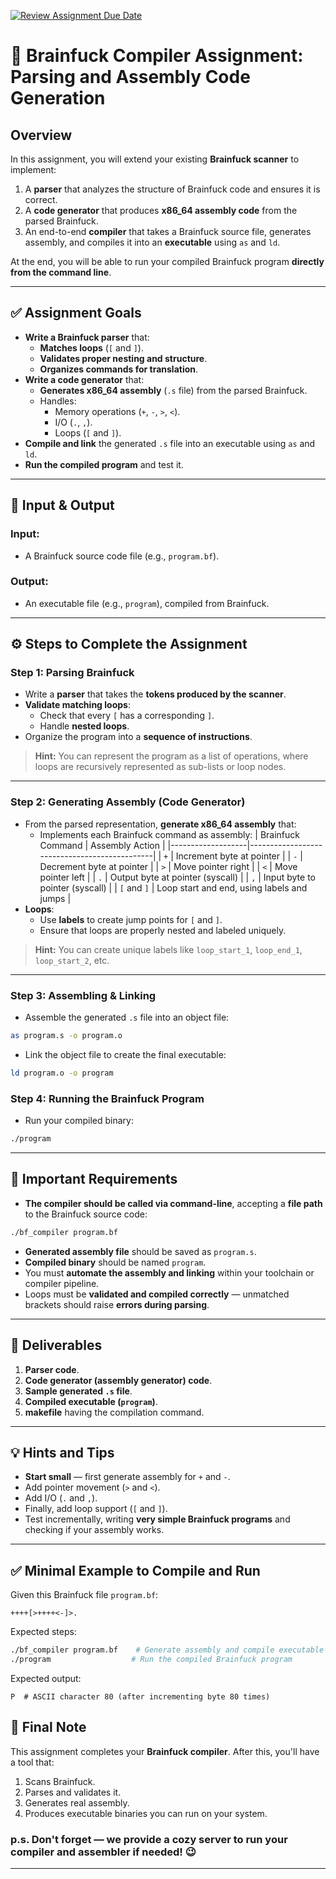 [![Review Assignment Due Date](https://classroom.github.com/assets/deadline-readme-button-22041afd0340ce965d47ae6ef1cefeee28c7c493a6346c4f15d667ab976d596c.svg)](https://classroom.github.com/a/MMA8d7GR)
# **🧠 Brainfuck Compiler Assignment: Parsing and Assembly Code Generation**

## **Overview**
In this assignment, you will extend your existing **Brainfuck scanner** to implement:
1. A **parser** that analyzes the structure of Brainfuck code and ensures it is correct.
2. A **code generator** that produces **x86_64 assembly code** from the parsed Brainfuck.
3. An end-to-end **compiler** that takes a Brainfuck source file, generates assembly, and compiles it into an **executable** using `as` and `ld`.

At the end, you will be able to run your compiled Brainfuck program **directly from the command line**.

---

## ✅ **Assignment Goals**
- **Write a Brainfuck parser** that:
  - **Matches loops** (`[` and `]`).
  - **Validates proper nesting and structure**.
  - **Organizes commands for translation**.
- **Write a code generator** that:
  - **Generates x86_64 assembly** (`.s` file) from the parsed Brainfuck.
  - Handles:
    - Memory operations (`+`, `-`, `>`, `<`).
    - I/O (`.`, `,`).
    - Loops (`[` and `]`).
- **Compile and link** the generated `.s` file into an executable using `as` and `ld`.
- **Run the compiled program** and test it.

---

## 📂 **Input & Output**

### **Input**:
- A Brainfuck source code file (e.g., `program.bf`).

### **Output**:
- An executable file (e.g., `program`), compiled from Brainfuck.

---

## ⚙️ **Steps to Complete the Assignment**

### **Step 1: Parsing Brainfuck**
- Write a **parser** that takes the **tokens produced by the scanner**.
- **Validate matching loops**:
  - Check that every `[` has a corresponding `]`.
  - Handle **nested loops**.
- Organize the program into a **sequence of instructions**.

> **Hint:** You can represent the program as a list of operations, where loops are recursively represented as sub-lists or loop nodes.

---

### **Step 2: Generating Assembly (Code Generator)**
- From the parsed representation, **generate x86_64 assembly** that:
  - Implements each Brainfuck command as assembly:
    | Brainfuck Command | Assembly Action                              |
    |-------------------|----------------------------------------------|
    | `+`               | Increment byte at pointer                    |
    | `-`               | Decrement byte at pointer                    |
    | `>`               | Move pointer right                           |
    | `<`               | Move pointer left                            |
    | `.`               | Output byte at pointer (syscall)              |
    | `,`               | Input byte to pointer (syscall)               |
    | `[` and `]`       | Loop start and end, using labels and jumps   |
- **Loops**:
  - Use **labels** to create jump points for `[` and `]`.
  - Ensure that loops are properly nested and labeled uniquely.

> **Hint:** You can create unique labels like `loop_start_1`, `loop_end_1`, `loop_start_2`, etc.

---

### **Step 3: Assembling & Linking**
- Assemble the generated `.s` file into an object file:
```bash
as program.s -o program.o
```
- Link the object file to create the final executable:
```bash
ld program.o -o program
```

### **Step 4: Running the Brainfuck Program**
- Run your compiled binary:
```bash
./program
```

---

## 🚨 **Important Requirements**
- **The compiler should be called via command-line**, accepting a **file path** to the Brainfuck source code:
```bash
./bf_compiler program.bf
```
- **Generated assembly file** should be saved as `program.s`.
- **Compiled binary** should be named `program`.
- You must **automate the assembly and linking** within your toolchain or compiler pipeline.
- Loops must be **validated and compiled correctly** — unmatched brackets should raise **errors during parsing**.

---

## 🔑 **Deliverables**
1. **Parser code**.
2. **Code generator (assembly generator) code**.
3. **Sample generated `.s` file**.
4. **Compiled executable (`program`)**.
5. **makefile** having the compilation command.

---

## 💡 **Hints and Tips**
- **Start small** — first generate assembly for `+` and `-`.
- Add pointer movement (`>` and `<`).
- Add I/O (`.` and `,`).
- Finally, add loop support (`[` and `]`).
- Test incrementally, writing **very simple Brainfuck programs** and checking if your assembly works.

---

## ✅ **Minimal Example to Compile and Run**
Given this Brainfuck file `program.bf`:
```brainfuck
++++[>++++<-]>.
```

Expected steps:
```bash
./bf_compiler program.bf    # Generate assembly and compile executable
./program                  # Run the compiled Brainfuck program
```

Expected output:
```
P  # ASCII character 80 (after incrementing byte 80 times)
```

## 🚀 **Final Note**
This assignment completes your **Brainfuck compiler**. After this, you'll have a tool that:
1. Scans Brainfuck.
2. Parses and validates it.
3. Generates real assembly.
4. Produces executable binaries you can run on your system.

### p.s. Don't forget — **we provide a cozy server to run your compiler and assembler if needed!** 😉

---
